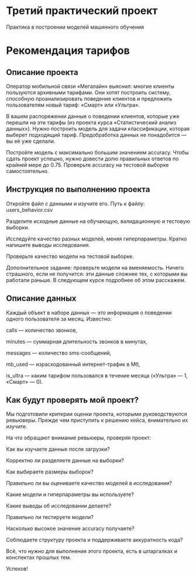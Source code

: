# Третий практический проект
Практика в построении моделей машинного обучения

# Рекомендация тарифов

## Описание проекта
Оператор мобильной связи «Мегалайн» выяснил: многие клиенты пользуются архивными тарифами. Они хотят построить систему, способную проанализировать поведение клиентов и предложить пользователям новый тариф: «Смарт» или «Ультра».

В вашем распоряжении данные о поведении клиентов, которые уже перешли на эти тарифы (из проекта курса «Статистический анализ данных»). Нужно построить модель для задачи классификации, которая выберет подходящий тариф. Предобработка данных не понадобится — вы её уже сделали.

Постройте модель с максимально большим значением accuracy. Чтобы сдать проект успешно, нужно довести долю правильных ответов по крайней мере до 0.75. Проверьте accuracy на тестовой выборке самостоятельно.

## Инструкция по выполнению проекта
Откройте файл с данными и изучите его. Путь к файлу: users_behavior.csv

Разделите исходные данные на обучающую, валидационную и тестовую выборки.

Исследуйте качество разных моделей, меняя гиперпараметры. Кратко напишите выводы исследования.

Проверьте качество модели на тестовой выборке.

Дополнительное задание: проверьте модели на вменяемость. Ничего страшного, если не получится: эти данные сложнее тех, с которыми вы работали раньше. В следующем курсе подробнее об этом расскажем.

## Описание данных
Каждый объект в наборе данных — это информация о поведении одного пользователя за месяц. Известно:

сalls — количество звонков,

minutes — суммарная длительность звонков в минутах,

messages — количество sms-сообщений,

mb_used — израсходованный интернет-трафик в Мб,

is_ultra — каким тарифом пользовался в течение месяца («Ультра» — 1, «Смарт» — 0).

## Как будут проверять мой проект?

Мы подготовили критерии оценки проекта, которыми руководствуются ревьюверы. Прежде чем приступить к решению кейса, внимательно их изучите.

На что обращают внимание ревьюеры, проверяя проект:

Как вы изучаете данные после загрузки?

Корректно ли разделяете данные на выборки?

Как выбираете размеры выборок?

Правильно ли вы оцениваете качество моделей в исследовании?

Какие модели и гиперпараметры вы используете?

Какие выводы об исследовании делаете?

Правильно ли тестируете модели?

Насколько высокое значение accuracy получаете?

Соблюдаете структуру проекта и поддерживаете аккуратность кода?

Всё, что нужно для выполнения этого проекта, есть в шпаргалках и конспектах прошлых тем.

Успехов!
